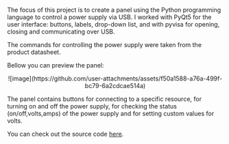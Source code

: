 The focus of this project is to create a panel using the Python programming language to control a power supply via USB. I worked with PyQt5 for the user interface: buttons, labels, drop-down list, and with pyvisa for opening, closing and communicating over USB.

The commands for controlling the power supply were taken from the product datasheet.

Bellow you can preview the panel:

<p align="center">
  ![image](https://github.com/user-attachments/assets/f50a1588-a76a-499f-bc79-6a2cdcae514a)
</p>

The panel contains buttons for connecting to a specific resource, for turning on and off the power supply, for checking the status (on/off,volts,amps) of the power supply and for setting custom values for volts.

You can check out the source code [here](https://github.com/denisboboi492/CAPL-CANoe/blob/main/Python%20Power%20Supply/supply_source_code.py).






